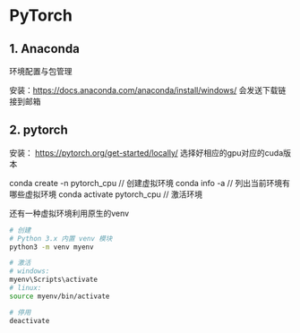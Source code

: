 # PyTorch

## 1. Anaconda
环境配置与包管理

安装：https://docs.anaconda.com/anaconda/install/windows/
会发送下载链接到邮箱

## 2. pytorch

安装： https://pytorch.org/get-started/locally/
选择好相应的gpu对应的cuda版本

conda create -n pytorch_cpu // 创建虚拟环境
conda info -a // 列出当前环境有哪些虚拟环境
conda activate pytorch_cpu // 激活环境


还有一种虚拟环境利用原生的venv
```bash
# 创建
# Python 3.x 内置 venv 模块
python3 -m venv myenv

# 激活
# windows:
myenv\Scripts\activate
# linux:
source myenv/bin/activate

# 停用
deactivate
```